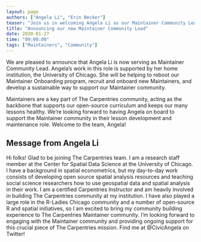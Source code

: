 ```yaml
---
layout: page
authors: ["Angela Li", "Erin Becker"]
teaser: "Join us in welcoming Angela Li as our Maintainer Community Lead!"
title: "Announcing our new Maintainer Community Lead"
date: 2020-01-27
time: "09:00:00"
tags: ["Maintainers", "Community"]
---
```


We are pleased to announce that Angela Li is now serving as Maintainer Community Lead. Angela’s work in this role is supported by her home institution, the University of Chicago. She will be helping to reboot our Maintainer Onboarding program, recruit and onboard new Maintainers, and develop a sustainable way to support our Maintainer community.

Maintainers are a key part of The Carpentries community, acting as the backbone that supports our open-source curriculum and keeps our many lessons healthy. We’re looking forward to having Angela on board to support the Maintainer community in their lesson development and maintenance role. Welcome to the team, Angela!

## Message from Angela Li

Hi folks! Glad to be joining The Carpentries team. I am a research staff member at the Center for Spatial Data Science at the University of Chicago. I have a background in spatial econometrics, but my day-to-day work consists of developing open source spatial analysis resources and teaching social science researchers how to use geospatial data and spatial analysis in their work. I am a certified Carpentries Instructor and am heavily involved in building The Carpentries community at my institution. I have also played a large role in the R-Ladies Chicago community and a number of open-source R and spatial initiatives, so I am excited to bring my community building experience to The Carpentries Maintainer community. I’m looking forward to engaging with the Maintainer community and providing ongoing support for this crucial piece of The Carpentries mission. Find me at @CivicAngela on Twitter!
